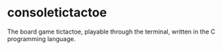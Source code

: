 # consoletictactoe
The board game tictactoe, playable through the terminal, written in the C programming language.
